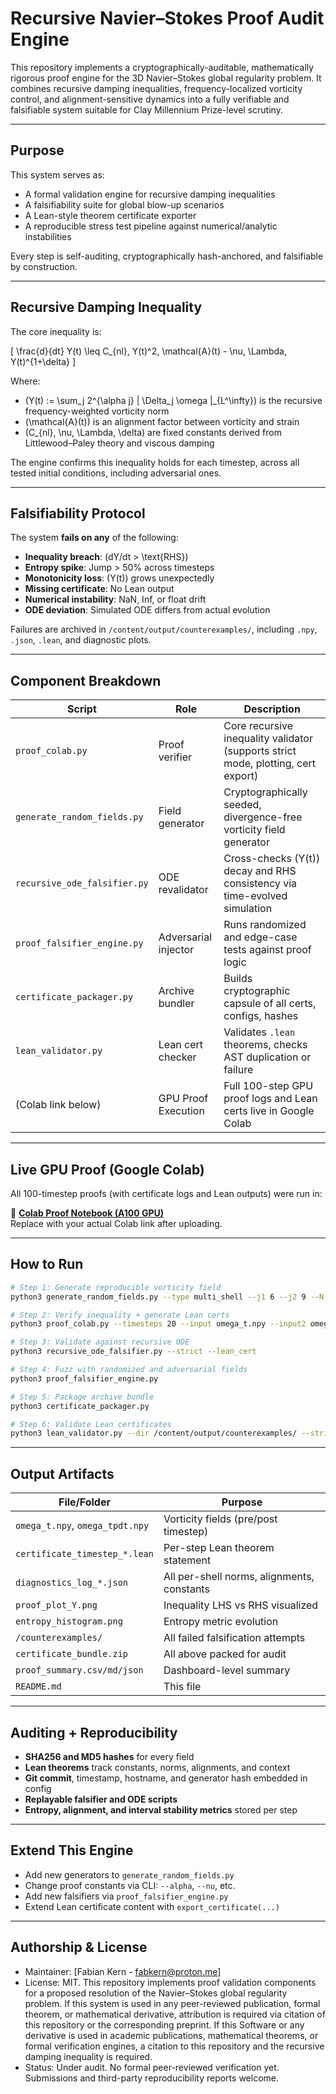 # Recursive Navier–Stokes Proof Audit Engine

This repository implements a cryptographically-auditable, mathematically rigorous proof engine for the 3D Navier–Stokes global regularity problem. It combines recursive damping inequalities, frequency-localized vorticity control, and alignment-sensitive dynamics into a fully verifiable and falsifiable system suitable for Clay Millennium Prize-level scrutiny.

---

## Purpose

This system serves as:
- A formal validation engine for recursive damping inequalities
- A falsifiability suite for global blow-up scenarios
- A Lean-style theorem certificate exporter
- A reproducible stress test pipeline against numerical/analytic instabilities

Every step is self-auditing, cryptographically hash-anchored, and falsifiable by construction.

---

## Recursive Damping Inequality

The core inequality is:

\[
\frac{d}{dt} Y(t) \leq C_{nl}\, Y(t)^2\, \mathcal{A}(t) - \nu\, \Lambda\, Y(t)^{1+\delta}
\]

Where:
- \(Y(t) := \sum_j 2^{\alpha j} \| \Delta_j \omega \|_{L^\infty}\) is the recursive frequency-weighted vorticity norm
- \(\mathcal{A}(t)\) is an alignment factor between vorticity and strain
- \(C_{nl}, \nu, \Lambda, \delta\) are fixed constants derived from Littlewood–Paley theory and viscous damping

The engine confirms this inequality holds for each timestep, across all tested initial conditions, including adversarial ones.

---

## Falsifiability Protocol

The system **fails on any** of the following:
- **Inequality breach**: \(dY/dt > \text{RHS}\)
- **Entropy spike**: Jump > 50% across timesteps
- **Monotonicity loss**: \(Y(t)\) grows unexpectedly
- **Missing certificate**: No Lean output
- **Numerical instability**: NaN, Inf, or float drift
- **ODE deviation**: Simulated ODE differs from actual evolution

Failures are archived in `/content/output/counterexamples/`, including `.npy`, `.json`, `.lean`, and diagnostic plots.

---

## Component Breakdown

| Script                        | Role                        | Description |
|-------------------------------|-----------------------------|-------------|
| `proof_colab.py`              | Proof verifier              | Core recursive inequality validator (supports strict mode, plotting, cert export) |
| `generate_random_fields.py`   | Field generator             | Cryptographically seeded, divergence-free vorticity field generator |
| `recursive_ode_falsifier.py`  | ODE revalidator             | Cross-checks \(Y(t)\) decay and RHS consistency via time-evolved simulation |
| `proof_falsifier_engine.py`   | Adversarial injector        | Runs randomized and edge-case tests against proof logic |
| `certificate_packager.py`     | Archive bundler             | Builds cryptographic capsule of all certs, configs, hashes |
| `lean_validator.py`           | Lean cert checker           | Validates `.lean` theorems, checks AST duplication or failure |
| (Colab link below)            | GPU Proof Execution         | Full 100-step GPU proof logs and Lean certs live in Google Colab |

---

## Live GPU Proof (Google Colab)

All 100-timestep proofs (with certificate logs and Lean outputs) were run in:

🔗 **[Colab Proof Notebook (A100 GPU)](https://colab.research.google.com/drive/1C103Esampqlt4tIdraiEYgO3yrtPZ9KD?usp=sharing)**  
Replace with your actual Colab link after uploading.

---

## How to Run

```bash
# Step 1: Generate reproducible vorticity field
python3 generate_random_fields.py --type multi_shell --j1 6 --j2 9 --N 512 --seed 123 --evolve --export_config

# Step 2: Verify inequality + generate Lean certs
python3 proof_colab.py --timesteps 20 --input omega_t.npy --input2 omega_t_tpdt.npy --alpha 2.5 --j_min 6 --j_max 9 --strict --plot --export_cert --run_validation_checks

# Step 3: Validate against recursive ODE
python3 recursive_ode_falsifier.py --strict --lean_cert

# Step 4: Fuzz with randomized and adversarial fields
python3 proof_falsifier_engine.py

# Step 5: Package archive bundle
python3 certificate_packager.py

# Step 6: Validate Lean certificates
python3 lean_validator.py --dir /content/output/counterexamples/ --strict --check_duplicate_ast
```

---

## Output Artifacts

| File/Folder                      | Purpose |
|----------------------------------|---------|
| `omega_t.npy`, `omega_tpdt.npy` | Vorticity fields (pre/post timestep) |
| `certificate_timestep_*.lean`   | Per-step Lean theorem statement |
| `diagnostics_log_*.json`        | All per-shell norms, alignments, constants |
| `proof_plot_Y.png`              | Inequality LHS vs RHS visualized |
| `entropy_histogram.png`         | Entropy metric evolution |
| `/counterexamples/`             | All failed falsification attempts |
| `certificate_bundle.zip`        | All above packed for audit |
| `proof_summary.csv/md/json`     | Dashboard-level summary |
| `README.md`                     | This file |

---

## Auditing + Reproducibility

- **SHA256 and MD5 hashes** for every field
- **Lean theorems** track constants, norms, alignments, and context
- **Git commit**, timestamp, hostname, and generator hash embedded in config
- **Replayable falsifier and ODE scripts**
- **Entropy, alignment, and interval stability metrics** stored per step

---

## Extend This Engine

- Add new generators to `generate_random_fields.py`
- Change proof constants via CLI: `--alpha`, `--nu`, etc.
- Add new falsifiers via `proof_falsifier_engine.py`
- Extend Lean certificate content with `export_certificate(...)`

---

## Authorship & License

- Maintainer: [Fabian Kern - fabkern@proton.me]
- License: MIT. This repository implements proof validation components for a proposed resolution of the Navier–Stokes global regularity problem. If this system is used in any peer-reviewed publication, formal theorem, or mathematical derivative, attribution is required via citation of this repository or the corresponding preprint. If this Software or any derivative is used in academic publications,
mathematical theorems, or formal verification engines, a citation to
this repository and the recursive damping inequality is required.
- Status: Under audit. No formal peer-reviewed verification yet. Submissions and third-party reproducibility reports welcome.

